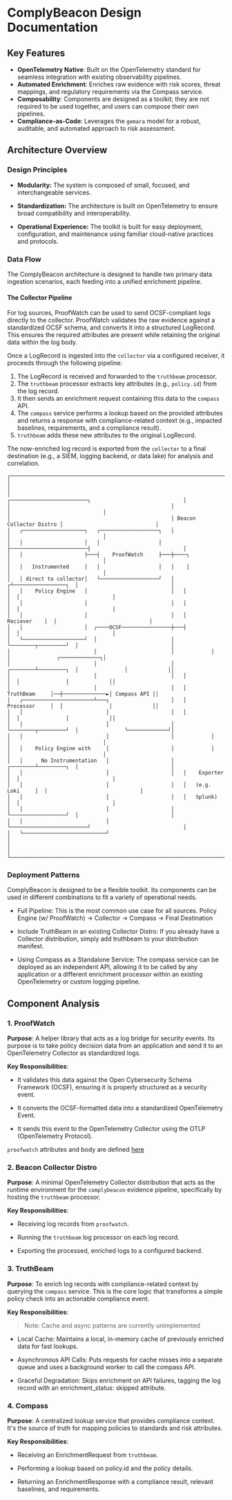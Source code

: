 # ComplyBeacon Design Documentation

## Key Features

- **OpenTelemetry Native**: Built on the OpenTelemetry standard for seamless integration with existing observability pipelines.
- **Automated Enrichment**: Enriches raw evidence with risk scores, threat mappings, and regulatory requirements via the Compass service.
- **Composability**: Components are designed as a toolkit; they are not required to be used together, and users can compose their own pipelines.
- **Compliance-as-Code**: Leverages the `gemara` model for a robust, auditable, and automated approach to risk assessment.

## Architecture Overview

### Design Principles

* **Modularity:** The system is composed of small, focused, and interchangeable services.

* **Standardization:** The architecture is built on OpenTelemetry to ensure broad compatibility and interoperability.

* **Operational Experience:** The toolkit is built for easy deployment, configuration, and maintenance using familiar cloud-native practices and protocols.

### Data Flow

The ComplyBeacon architecture is designed to handle two primary data ingestion scenarios, each feeding into a unified enrichment pipeline.

#### The Collector Pipeline
For log sources, ProofWatch can be used to send OCSF-compliant logs directly to the collector. ProofWatch validates the raw evidence against a standardized OCSF schema, and 
converts it into a structured LogRecord. This ensures the required attributes are present while retaining the original data within the log body.

Once a LogRecord is ingested into the `collector` via a configured receiver, it proceeds through the following pipeline:

1. The LogRecord is received and forwarded to the `truthbeam` processor.
2. The `truthbeam` processor extracts key attributes (e.g., `policy.id`) from the log record.
3. It then sends an enrichment request containing this data to the `compass` API.
4. The `compass` service performs a lookup based on the provided attributes and returns a response with compliance-related context (e.g., impacted baselines, requirements, and a compliance result).
5. `truthbeam` adds these new attributes to the original LogRecord.

The now-enriched log record is exported from the `collector` to a final destination (e.g., a SIEM, logging backend, or data lake) for analysis and correlation.
```
┌─────────────────────────────────────────────────────────────────────────────────────────────────────────────┐
│                                                                                                             │
│                                                    ┌─────────────────────────┐                              │
│                                                    │                         │                              │
│                                                    │ Beacon Collector Distro │                              │
│   ┌────────────────────┐   ┌───────────────────┐   │                         │                              │
│   │                    │   │                   │   ├─────────────────────────┤                              │
│   │                    ├───┤    ProofWatch     ├───┼────┐                    │                              │
│   │   Instrumented     │   │                   │   │    │                    │                              │
│   │ direct to collector│   └───────────────────┘   │   ┌┴─────────────────┐  │                              │
│   │    Policy Engine   │                           │   │                  │  │                              │
│   │                    │                           │   │                  │  │                              │
│   │                    │                           │   │      Reciever    │  │                              │
│   │                    │  ┌────OCSF────────────────┼───┤                  │  │                              │
│   └────────────────────┘  │                        │   └────────┬─────────┘  │                              │
│                           │                        │            │            │               ┌─────────────┐│
│                           │                        │   ┌────────┴─────────┐  │               │             ││
│                           │                        │   │                  │  │               │             ││
│                           │                        │   │    TruthBeam     │──┼──────────────►│ Compass API ││
│   ┌───────────────────────┴───┐                    │   │    Processor     │  │               │             ││
│   │                           │                    │   │                  │  │               │             ││
│   │                           │                    │   └────────┬─────────┘  │               └─────────────┘│
│   │                           │                    │            │            │                              │
│   │    Policy Engine with     │                    │            │            │                              │
│   │      No Instrumentation   │                    │   ┌────────┴─────────┐  │                              │
│   │                           │                    │   │    Exporter      │  │                              │
│   │                           │                    │   │   (e.g. Loki     │  │                              │
│   │                           │                    │   │   Splunk)        │  │                              │
│   │                           │                    │   └──────────────────┘  │                              │
│   │                           │                    └─────────────────────────┘                              │
│   └───────────────────────────┘                                                                             │
│                                                                                                             │
└─────────────────────────────────────────────────────────────────────────────────────────────────────────────┘          
```

### Deployment Patterns

ComplyBeacon is designed to be a flexible toolkit. Its components can be used in different combinations to fit a variety of operational needs.

* Full Pipeline: This is the most common use case for all sources. Policy Engine (w/ ProofWatch) -> Collector -> Compass -> Final Destination

* Include TruthBeam in an existing Collector Distro: If you already have a Collector distribution, simply add truthbeam to your distribution manifest.

* Using Compass as a Standalone Service: The compass service can be deployed as an independent API, allowing it to be called by any application or a different enrichment processor within an existing OpenTelemetry or custom logging pipeline.

## Component Analysis

### 1. ProofWatch

**Purpose**: A helper library that acts as a log bridge for security events. Its purpose is to take policy decision data from an application and send it to an OpenTelemetry Collector as standardized logs.

**Key Responsibilities**:

* It validates this data against the Open Cybersecurity Schema Framework (OCSF), ensuring it is properly structured as a security event.

* It converts the OCSF-formatted data into a standardized OpenTelemetry Event.

* It sends this event to the OpenTelemetry Collector using the OTLP (OpenTelemetry Protocol).

`proofwatch` attributes and body are defined [here](./ATTRIBUTES.md)

### 2. Beacon Collector Distro

**Purpose**: A minimal OpenTelemetry Collector distribution that acts as the runtime environment for the `complybeacon` evidence pipeline, specifically by hosting the `truthbeam` processor.

**Key Responsibilities**:

* Receiving log records from `proofwatch`.

* Running the `truthbeam` log processor on each log record.

* Exporting the processed, enriched logs to a configured backend.

### 3. TruthBeam

**Purpose**: To enrich log records with compliance-related context by querying the `compass` service. This is the core logic that transforms a simple policy check into an actionable compliance event.

**Key Responsibilities**:
> Note: Cache and async patterns are currently unimplemented
* Local Cache: Maintains a local, in-memory cache of previously enriched data for fast lookups.

* Asynchronous API Calls: Puts requests for cache misses into a separate queue and uses a background worker to call the compass API.

* Graceful Degradation: Skips enrichment on API failures, tagging the log record with an enrichment_status: skipped attribute.

### 4. Compass

**Purpose**: A centralized lookup service that provides compliance context. It's the source of truth for mapping policies to standards and risk attributes.

**Key Responsibilities**:

* Receiving an EnrichmentRequest from `truthbeam`.

* Performing a lookup based on policy.id and the policy details.

* Returning an EnrichmentResponse with a compliance result, relevant baselines, and requirements.
